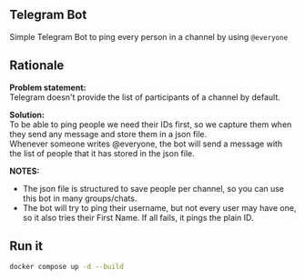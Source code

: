 Telegram Bot
---

Simple Telegram Bot to ping every person in a channel by using `@everyone`

## Rationale

**Problem statement:**<br>
Telegram doesn't provide the list of participants of a channel by default.<br>

**Solution:**<br>
To be able to ping people we need their IDs first, so we capture them when they send any message and store them in a json file.<br>
Whenever someone writes @everyone, the bot will send a message with the list of people that it has stored in the json file.<br>

**NOTES:**
- The json file is structured to save people per channel, so you can use this bot in many groups/chats.
- The bot will try to ping their username, but not every user may have one, so it also tries their First Name. If all fails, it pings the plain ID.

## Run it

```bash
docker compose up -d --build
```
